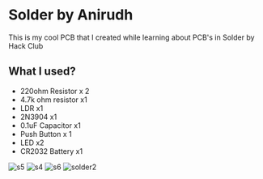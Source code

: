 # Solder by Anirudh
This is my cool PCB that I created while learning about PCB's in Solder by Hack Club

## What I used?
 - 220ohm Resistor x 2
 - 4.7k ohm resistor x1
 - LDR x1
 - 2N3904 x1
 - 0.1uF Capacitor x1
 - Push Button x 1
 - LED x2
 - CR2032 Battery x1 

![s5](https://github.com/user-attachments/assets/27518cd9-ccae-4539-afca-22437bece698)
![s4](https://github.com/user-attachments/assets/9c809757-e2f7-490c-b873-1f2369e97f64)
![s6](https://github.com/user-attachments/assets/5e1f1c60-5370-431e-8cea-d5e75f6db28e)
![solder2](https://github.com/user-attachments/assets/f0703df9-27c4-43b0-b146-e412f2dbef9a)

